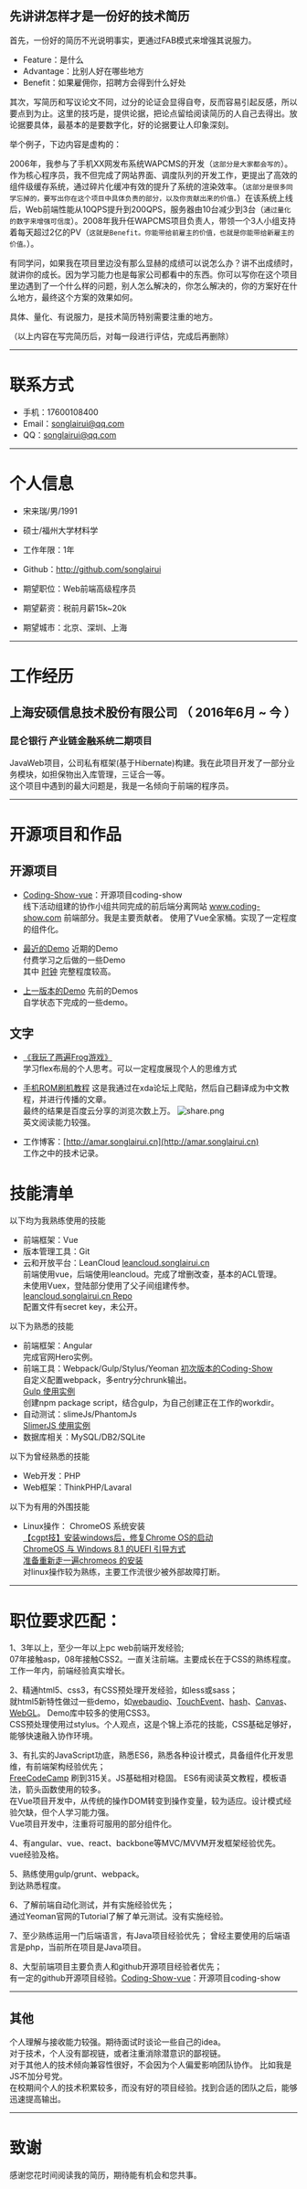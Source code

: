 ## 先讲讲怎样才是一份好的技术简历

首先，一份好的简历不光说明事实，更通过FAB模式来增强其说服力。

 - Feature：是什么
 - Advantage：比别人好在哪些地方
 - Benefit：如果雇佣你，招聘方会得到什么好处 

其次，写简历和写议论文不同，过分的论证会显得自夸，反而容易引起反感，所以要点到为止。这里的技巧是，提供论据，把论点留给阅读简历的人自己去得出。放论据要具体，最基本的是要数字化，好的论据要让人印象深刻。

举个例子，下边内容是虚构的：

2006年，我参与了手机XX网发布系统WAPCMS的开发（```这部分是大家都会写的```）。作为核心程序员，我不但完成了网站界面、调度队列的开发工作，更提出了高效的组件级缓存系统，通过碎片化缓冲有效的提升了系统的渲染效率。（```这部分是很多同学忘掉的，要写出你在这个项目中具体负责的部分，以及你贡献出来的价值。```）在该系统上线后，Web前端性能从10QPS提升到200QPS，服务器由10台减少到3台（``` 通过量化的数字来增强可信度 ```）。2008年我升任WAPCMS项目负责人，带领一个3人小组支持着每天超过2亿的PV（``` 这就是Benefit。你能带给前雇主的价值，也就是你能带给新雇主的价值。 ```）。

有同学问，如果我在项目里边没有那么显赫的成绩可以说怎么办？讲不出成绩时，就讲你的成长。因为学习能力也是每家公司都看中的东西。你可以写你在这个项目里边遇到了一个什么样的问题，别人怎么解决的，你怎么解决的，你的方案好在什么地方，最终这个方案的效果如何。

具体、量化、有说服力，是技术简历特别需要注重的地方。

（以上内容在写完简历后，对每一段进行评估，完成后再删除）

---


# 联系方式

- 手机：17600108400 
- Email：songlairui@qq.com 
- QQ：songlairui@qq.com

---

# 个人信息

 - 宋来瑞/男/1991 
 - 硕士/福州大学材料学 
 - 工作年限：1年
 - Github：http://github.com/songlairui 

 - 期望职位：Web前端高级程序员
 - 期望薪资：税前月薪15k~20k
 - 期望城市：北京、深圳、上海

---

# 工作经历

## 上海安硕信息技术股份有限公司 （ 2016年6月 ~ 今 ）

### 昆仑银行 产业链金融系统二期项目 
JavaWeb项目，公司私有框架(基于Hibernate)构建。我在此项目开发了一部分业务模块，如担保物出入库管理，三证合一等。  
这个项目中遇到的最大问题是，我是一名倾向于前端的程序员。  

---

# 开源项目和作品

## 开源项目

 - [Coding-Show-vue](https://github.com/HackerValley/Coding-Show-vue)：开源项目coding-show    
 线下活动组建的协作小组共同完成的前后端分离网站 www.coding-show.com 前端部分。我是主要贡献者。
 使用了Vue全家桶。实现了一定程度的组件化。 

 - [最近的Demo](http://resume.songlairui.cn/Combo-the-road/#list) 近期的Demo  
 付费学习之后做的一些Demo  
 其中 [时钟](http://resume.songlairui.cn/Combo-the-road/5_clock_ani/) 完整程度较高。  

 - [上一版本的Demo](http://resume.songlairui.cn/Practices-Demos/#文件夹部署) 先前的Demos  
 自学状态下完成的一些demo。

## 文字

- [《我玩了两遍Frog游戏》](http://www.jianshu.com/p/4a9d4aea1939)  
学习flex布局的个人思考。可以一定程度展现个人的思维方式  

- [手机ROM刷机教程](https://amar.songlairui.cn/m2note-flyme-5-5-12-31/) 
这是我通过在xda论坛上爬贴，然后自己翻译成为中文教程，并进行传播的文章。  
最终的结果是百度云分享的浏览次数上万。
![share.png](https://ooo.0o0.ooo/2017/04/25/58feb84e170ff.png)  
英文阅读能力较强。

- 工作博客：[http://amar.songlairui.cn](http://amar.songlairui.cn)  
工作之中的技术记录。

# 技能清单
以下均为我熟练使用的技能

- 前端框架：Vue
- 版本管理工具：Git
- 云和开放平台：LeanCloud
[leancloud.songlairui.cn](http://leancloud.songlairui.cn)  
前端使用vue，后端使用leancloud。完成了增删改查，基本的ACL管理。  
未使用Vuex，登陆部分使用了父子间组建传参。  
[leancloud.songlairui.cn Repo](https://coding.net/u/lary/p/aryLcloud)  
配置文件有secret key，未公开。

以下为熟悉的技能

- 前端框架：Angular  
完成官网Hero实例。
- 前端工具：Webpack/Gulp/Stylus/Yeoman
[初次版本的Coding-Show](https://github.com/HackerValley/Coding-Show-FrontEnd/tree/master/build)  
自定义配置webpack，多entry分chrunk输出。  
[Gulp 使用实例](songlairui.github.io/Combo-the-road/)  
创建npm package script，结合gulp，为自己创建正在工作的workdir。  
- 自动测试：slimeJs/PhantomJs  
[SlimerJS 使用实例](songlairui.github.io/Combo-the-road/14_auth_js/)  
- 数据库相关：MySQL/DB2/SQLite  

以下为曾经熟悉的技能

- Web开发：PHP
- Web框架：ThinkPHP/Lavaral  

以下为有用的外围技能  

- Linux操作： ChromeOS 系统安装  
[【cgpt技】安装windows后，修复Chrome OS的启动](http://tieba.baidu.com/p/3633924546?pid=65549761855&cid=0#65549761855)  
[ChromeOS 与 Windows 8.1 的UEFI 引导方式](http://tieba.baidu.com/p/3857206874?pid=70582146746&cid=0#70582146746)  
[准备重新走一遍chromeos 的安装](http://tieba.baidu.com/p/3848206643?pid=70373436712&cid=0#70373436712)  
对linux操作较为熟练，主要工作流很少被外部故障打断。  

---

# 职位要求匹配：

1、3年以上，至少一年以上pc web前端开发经验;  
07年接触asp，08年接触CSS2。一直关注前端。主要成长在于CSS的熟练程度。  
工作一年内，前端经验真实增长。

2、精通html5、css3，有CSS预处理开发经验，如less或sass；  
就html5新特性做过一些demo，如[webaudio](https://github.com/songlairui/Practices-Demos/tree/master/Exercises/webaudio)、[TouchEvent](https://github.com/songlairui/Practices-Demos/tree/master/Exercises/js/multitouch)、[hash](https://github.com/songlairui/Practices-Demos/tree/master/Exercises/js/hashchange)、[Canvas](https://github.com/songlairui/Practices-Demos/tree/master/Exercises/js/canvas-ani)、[WebGL](https://github.com/songlairui/Practices-Demos/tree/master/Exercises/webgl)。 
Demo库中较多的使用CSS3。   
CSS预处理使用过stylus。个人观点，这是个锦上添花的技能，CSS基础足够好，能够快速融入协作环境。

3、有扎实的JavaScript功底，熟悉ES6，熟悉各种设计模式，具备组件化开发思维，有前端架构经验优先；  
[FreeCodeCamp](http://freecodecamp.cn) 刷到315关。JS基础相对稳固。 ES6有阅读英文教程，模板语法，箭头函数使用的较多。  
在Vue项目开发中，从传统的操作DOM转变到操作变量，较为适应。设计模式经验欠缺，但个人学习能力强。  
Vue项目开发中，注重将可服用的部分组件化。

4、有angular、vue、react、backbone等MVC/MVVM开发框架经验优先。  
vue经验及格。

5、熟练使用gulp/grunt、webpack。  
到达熟悉程度。

6、了解前端自动化测试，并有实施经验优先；  
通过Yeoman官网的Tutorial了解了单元测试。没有实施经验。

7、至少熟练运用一门后端语言，有Java项目经验优先；
曾经主要使用的后端语言是php，当前所在项目是Java项目。

8、大型前端项目主要负责人和github开源项目经验者优先；  
有一定的github开源项目经验。[Coding-Show-vue](https://github.com/HackerValley/Coding-Show-vue)：开源项目coding-show  

---

## 其他  

个人理解与接收能力较强。期待面试时谈论一些自己的idea。  
对于技术，个人没有鄙视链，或者注重消除潜意识的鄙视链。   
对于其他人的技术倾向兼容性很好，不会因为个人偏爱影响团队协作。 比如我是JS不加分号党。    
在校期间个人的技术积累较多，而没有好的项目经验。找到合适的团队之后，能够迅速提高输出。  

---

# 致谢
感谢您花时间阅读我的简历，期待能有机会和您共事。